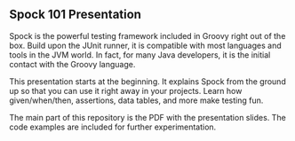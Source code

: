 Spock 101 Presentation
----------------------

Spock is the powerful testing framework included in Groovy right out of the box. Build upon the JUnit runner, it is compatible with most languages and tools in the JVM world. In fact, for many Java developers, it is the initial contact with the Groovy language.

This presentation starts at the beginning. It explains Spock from the ground up so that you can use it right away in your projects. Learn how given/when/then, assertions, data tables, and more make testing fun.

The main part of this repository is the PDF with the presentation slides. The code examples are included for further experimentation. 
